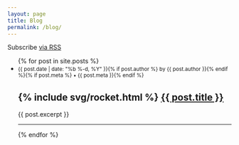 ```yaml
---
layout: page
title: Blog
permalink: /blog/
---
```


<p class="rss-subscribe pull-right label label-warning">Subscribe <a href="{{ "/feed.xml" | prepend: site.baseurl }}">via RSS</a></p>

<ul class="post-list list-unstyled">
  {% for post in site.posts %}
    <li>
      <small class="post-meta label label-success">{{ post.date | date: "%b %-d, %Y" }}{% if post.author %} by {{ post.author }}{% endif %}{% if post.meta %} • {{ post.meta }}{% endif %}</small>
      <h2>
        <span>{% include svg/rocket.html %}</span> <a class="post-link" href="{{ post.url | prepend: site.baseurl }}">{{ post.title }}</a>
      </h2>
      {{ post.excerpt }}
      <hr/>
    </li>
  {% endfor %}
</ul>
